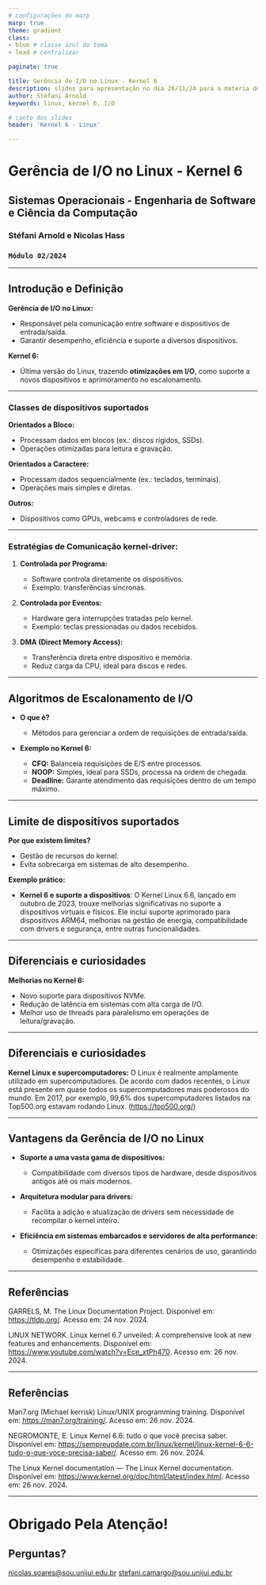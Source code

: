 ```yaml
---
# configurações do marp
marp: true
theme: gradient
class:  
- blue # classe azul do tema
- lead # centralizar

paginate: true 

title: Gerência de I/O no Linux - Kernel 6
description: slides para apresentação no dia 26/11/24 para a materia de Sistemas Operacionais
author: Stéfani Arnold
keywords: linux, kernel 6, I/O

# canto dos slides
header: 'Kernel 6 - Linux'

---
```


# **Gerência de I/O no Linux - Kernel 6**
## Sistemas Operacionais - Engenharia de Software e Ciência da Computação
### **Stéfani Arnold e Nicolas Hass**
### `Módulo 02/2024`

---

## Introdução e Definição
**Gerência de I/O no Linux:**
  - Responsável pela comunicação entre software e dispositivos de entrada/saída.
  - Garantir desempenho, eficiência e suporte a diversos dispositivos.

**Kernel 6:**
  - Última versão do Linux, trazendo **otimizações em I/O**, como suporte a novos dispositivos e aprimoramento no escalonamento.

---
     
### Classes de dispositivos suportados
**Orientados a Bloco:**
 - Processam dados em blocos (ex.: discos rígidos, SSDs).
 - Operações otimizadas para leitura e gravação.

**Orientados a Caractere:**
 - Processam dados sequencialmente (ex.: teclados, terminais).
 - Operações mais simples e diretas.

**Outros:**
 - Dispositivos como GPUs, webcams e controladores de rede.

---

### Estratégias de Comunicação kernel-driver:

1.  **Controlada por Programa:**

    - Software controla diretamente os dispositivos.
    - Exemplo: transferências síncronas.

2.  **Controlada por Eventos:**

    - Hardware gera interrupções tratadas pelo kernel.
    - Exemplo: teclas pressionadas ou dados recebidos.

3.  **DMA (Direct Memory Access):**
    - Transferência direta entre dispositivo e memória.
    - Reduz carga da CPU, ideal para discos e redes.
    
---

## Algoritmos de Escalonamento de I/O

- **O que é?**

  - Métodos para gerenciar a ordem de requisições de entrada/saída.

- **Exemplo no Kernel 6:**
  - **CFQ:** Balanceia requisições de E/S entre processos.
  - **NOOP:** Simples, ideal para SSDs, processa na ordem de chegada.
  - **Deadline:** Garante atendimento das requisições dentro de um tempo máximo.

---

## Limite de dispositivos suportados
**Por que existem limites?**
  - Gestão de recursos do kernel.
  - Evita sobrecarga em sistemas de alto desempenho.

**Exemplo prático:**
  - **Kernel 6 e suporte a dispositivos**: O Kernel Linux 6.6, lançado em outubro de 2023, trouxe melhorias significativas no suporte a dispositivos virtuais e físicos. Ele inclui suporte aprimorado para dispositivos ARM64, melhorias na gestão de energia, compatibilidade com drivers e segurança, entre outras funcionalidades.

---

## Diferenciais e curiosidades 
**Melhorias no Kernel 6:**
   - Novo suporte para dispositivos NVMe.
   - Redução de latência em sistemas com alta carga de I/O.
   - Melhor uso de threads para paralelismo em operações de leitura/gravação.
---
## Diferenciais e curiosidades
**Kernel Linux e supercomputadores:**
    O Linux é realmente amplamente utilizado em supercomputadores. De acordo com dados recentes, o Linux está presente em quase todos os supercomputadores mais poderosos do mundo. Em 2017, por exemplo, 99,6% dos supercomputadores listados na Top500.org estavam rodando Linux. (https://top500.org/)

---

## Vantagens da Gerência de I/O no Linux

- **Suporte a uma vasta gama de dispositivos:**

  - Compatibilidade com diversos tipos de hardware, desde dispositivos antigos até os mais modernos.

- **Arquitetura modular para drivers:**

  - Facilita a adição e atualização de drivers sem necessidade de recompilar o kernel inteiro.

- **Eficiência em sistemas embarcados e servidores de alta performance:**
  - Otimizações específicas para diferentes cenários de uso, garantindo desempenho e estabilidade.

---

## **Referências**
GARRELS, M. The Linux Documentation Project. Disponível em: <https://tldp.org/>. Acesso em: 24 nov. 2024.

LINUX NETWORK. Linux kernel 6.7 unveiled: A comprehensive look at new features and enhancements. Disponível em: <https://www.youtube.com/watch?v=Ece_xtPh470>. Acesso em: 26 nov. 2024.

---

## **Referências**
Man7.org (Michael kerrisk) Linux/UNIX programming training. Disponível em: <https://man7.org/training/>. Acesso em: 26 nov. 2024.

NEGROMONTE, E. Linux Kernel 6.6: tudo o que você precisa saber. Disponível em: <https://sempreupdate.com.br/linux/kernel/linux-kernel-6-6-tudo-o-que-voce-precisa-saber/>. Acesso em: 26 nov. 2024.

The Linux Kernel documentation — The Linux Kernel documentation. Disponível em: <https://www.kernel.org/doc/html/latest/index.html>. Acesso em: 26 nov. 2024.

---
# Obrigado Pela Atenção!
## **Perguntas?**

nicolas.soares@sou.unijui.edu.br
stefani.camargo@sou.unijui.edu.br



